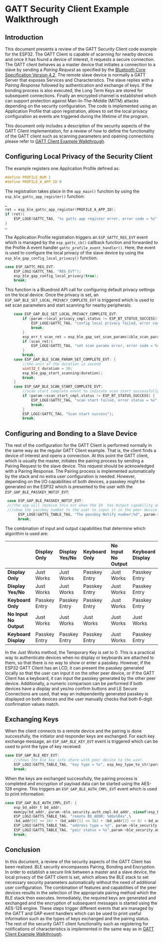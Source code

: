 # GATT Security Client Example Walkthrough



## Introduction

This document presents a review of the GATT Security Client code example for the ESP32. The GATT Client is capable of scanning for nearby devices and once it has found a device of interest, it requests a secure connection. The GATT client behaves as a master device that initiates a connection to a slave by sending a *Pairing Request* as specified by the [Bluetooth Core Specification Version 4.2](https://www.bluetooth.com/specifications/bluetooth-core-specification). The remote slave device is normally a GATT Server that exposes Services and Characteristics. The slave replies with a *Pairing Response* followed by authentication and exchange of keys. If the bonding process is also executed, the Long Term Keys are stored for subsequent connections. Finally an encrypted channel is established which can support protection against Man-In-The-Middle (MITM) attacks depending on the security configuration. The code is implemented using an Application Profile that upon registration, allows to set the local privacy configuration as events are triggered during the lifetime of the program. 

This document only includes a description of the security aspects of the GATT Client implementation, for a review of how to define the functionality of the GATT client such as scanning parameters and opening connections please refer to [GATT Client Example Walkthrough](../../gatt_client/tutorial/Gatt_Client_Example_Walkthrough.md).

## Configuring Local Privacy of the Security Client

The example registers one Application Profile defined as:

```c
#define PROFILE_NUM 1
#define PROFILE_A_APP_ID 0
```

The registration takes place in the ``app_main()`` function by using the ``esp_ble_gattc_app_register()`` function:

```c
…
ret = esp_ble_gattc_app_register(PROFILE_A_APP_ID);
if (ret){
	ESP_LOGE(GATTC_TAG, "%s gattc app register error, error code = %x", __func__, ret);
}
…
```

The Application Profile registration triggers an ``ESP_GATTC_REG_EVT`` event which is managed by the ``esp_gattc_cb()`` callback function and forwarded to the Profile A event handler ``gattc_profile_event_handler()``. Here, the event is used to configure the local privacy of the slave device by using the ``esp_ble_gap_config_local_privacy()`` function.

```c
case ESP_GATTC_REG_EVT:
    ESP_LOGI(GATTC_TAG, "REG_EVT");
    esp_ble_gap_config_local_privacy(true);
    break;
```

This function is a Bluedroid API call for configuring default privacy settings on the local device. Once the privacy is set, an ``ESP_GAP_BLE_SET_LOCAL_PRIVACY_COMPLETE_EVT`` is triggered which is used to set scan parameters and start scanning for nearby peripherals:

```c
    case ESP_GAP_BLE_SET_LOCAL_PRIVACY_COMPLETE_EVT:
        if (param->local_privacy_cmpl.status != ESP_BT_STATUS_SUCCESS){
            ESP_LOGE(GATTC_TAG, "config local privacy failed, error code =%x", param->local_privacy_cmpl.status);
            break;
        }
        esp_err_t scan_ret = esp_ble_gap_set_scan_params(&ble_scan_params);
        if (scan_ret){
            ESP_LOGE(GATTC_TAG, "set scan params error, error code = %x", scan_ret);
        }
        break;
    case ESP_GAP_BLE_SCAN_PARAM_SET_COMPLETE_EVT: {
        //the unit of the duration is second
        uint32_t duration = 30;
        esp_ble_gap_start_scanning(duration);
        break;
    }
    case ESP_GAP_BLE_SCAN_START_COMPLETE_EVT:
        //scan start complete event to indicate scan start successfully or failed
        if (param->scan_start_cmpl.status != ESP_BT_STATUS_SUCCESS) {
            ESP_LOGE(GATTC_TAG, "scan start failed, error status = %x", param->scan_start_cmpl.status);
            break;
        }
        ESP_LOGI(GATTC_TAG, "Scan start success");
        break;
```

## Configuring and Bonding to a Slave Device

The rest of the configuration for the GATT Client is performed normally in the same way as the regular GATT Client example. That is, the client finds a device of interest and opens a connection. At this point the GATT client, which is usually the master, initiates the pairing process by sending a Pairing Request to the slave device. This request should be acknowledged with a Pairing Response. The Pairing process is implemented automatically by the stack and no extra user configuration is needed. However, depending on the I/O capabilities of both devices, a passkey might be generated on the ESP32 which is presented to the user with the ``ESP_GAP_BLE_PASSKEY_NOTIF_EVT``:

```c
 case ESP_GAP_BLE_PASSKEY_NOTIF_EVT:  
 ///the app will receive this evt when the IO  has Output capability and the peer device IO has Input capability.
 ///show the passkey number to the user to input it in the peer device.
      ESP_LOGE(GATTS_TABLE_TAG, "The passkey Notify number:%d", param->ble_security.key_notif.passkey);
      break;

```
The combination of input and output capabilities that determine which algorithm is used are:

|                        | Display Only   | Display Yes/No | Keyboard Only  | No Input No Output | Keyboard Display|
| :--                    | :------------- | :------------- | :------------- | :----------------- | :-------------- |
| **Display Only**       | Just Works     | Just Works     | Passkey Entry  | Just Works         | Passkey Entry   |
| **Display Yes/No**     | Just Works     | Just Works     | Passkey Entry  | Just Works         | Passkey Entry   |
| **Keyboard Only**      | Passkey Entry  | Passkey Entry  | Passkey Entry  | Just Works         | Passkey Entry   |
| **No Input No Output** | Just Works     | Just Works     | Just Works     | Just Works         | Just Works      |
| **Keyboard Display**   | Passkey Entry  | Passkey Entry  | Passkey Entry  | Just Works         | Passkey Entry   |

In the Just Works method, the Temporary Key is set to 0. This is a practical way to authenticate devices when no display or keyboards are attached to them, so that there is no way to show or enter a passkey. However, if the ESP32 GATT Client has an LCD, it can present the passkey generated locally so that the user can input it on the other peer device, or if the GATT Client has a keyboard, it can input the passkey generated by the other peer device. Additionally, a numeric comparison can be performed if both devices have a display and yes/no confirm buttons and LE Secure Connections are used, that way an independently generated passkey is displayed on both devices and the user manually checks that both 6-digit confirmation values match.

## Exchanging Keys

When the client connects to a remote device and the pairing is done successfully, the initiator and responder keys are exchanged. For each key exchange message, an ``ESP_GAP_BLE_KEY_EVT`` event is triggered which can be used to print the type of key received:

```c
case ESP_GAP_BLE_KEY_EVT:
    //shows the ble key info share with peer device to the user.
    ESP_LOGI(GATTS_TABLE_TAG, "key type = %s", esp_key_type_to_str(param->ble_security.ble_key.key_type));
    break;       
```

When the keys are exchanged successfully, the pairing process is completed and encryption of payload data can be started using the AES-128 engine. This triggers an ``ESP_GAP_BLE_AUTH_CMPL_EVT`` event which is used to print information:

```c
case ESP_GAP_BLE_AUTH_CMPL_EVT: {
    esp_bd_addr_t bd_addr;
    memcpy(bd_addr, param->ble_security.auth_cmpl.bd_addr, sizeof(esp_bd_addr_t));
    ESP_LOGI(GATTS_TABLE_TAG, "remote BD_ADDR: %08x%04x",\
    (bd_addr[0] << 24) + (bd_addr[1] << 16) + (bd_addr[2] << 8) + bd_addr[3], (bd_addr[4] << 8) + bd_addr[5]);
    ESP_LOGI(GATTS_TABLE_TAG, "address type = %d", param->ble_security.auth_cmpl.addr_type);
    ESP_LOGI(GATTS_TABLE_TAG, "pair status = %s",param->ble_security.auth_cmpl.success ? "success" : "fail");
    break;
```

## Conclusion

In this document, a review of the security aspects of the GATT Client has been realized. BLE security encompasses Pairing, Bonding and Encryption. In order to establish a secure link between a master and a slave device, the local privacy of the GATT client is set, which allows the BLE stack to set necessary security parameters automatically without the need of additional user configuration. The combination of features and capabilities of the peer devices results in the selection of the appropriate pairing method which the BLE stack then executes. Immediately, the required keys are generated and exchanged and the encryption of subsequent messages is started using the AES-128 engine. These steps trigger different events that are managed by the GATT and GAP event handlers which can be used to print useful information such as the types of keys exchanged and the pairing status. The rest of the security GATT client functionality such as registering for notifications of characteristics is implemented in the same way as in [GATT Client Example Walkthrough](../../gatt_client/tutorial/Gatt_Client_Example_Walkthrough.md).